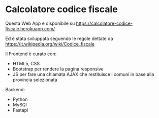 # Calcolatore codice fiscale
Questa Web App è disponibile su https://calcolatore-codice-fiscale.herokuapp.com/ 

Ed è stata sviluppata seguendo le regole dettate da https://it.wikipedia.org/wiki/Codice_fiscale 

Il Frontend è curato con: 
- HTML5, CSS
- Bootstrap per rendere la pagina responsive
- JS per fare una chiamata AJAX che restituisce i comuni in base alla provincia selezionata

Backend:
- Python 
- MySQl
- Fastapi
